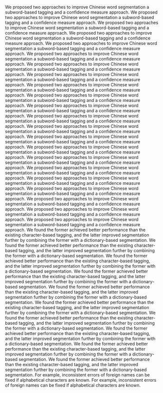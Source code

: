 We proposed two approaches to improve Chinese word segmentation a subword-based tagging and a confidence measure approach.
We proposed two approaches to improve Chinese word segmentation a subword-based tagging and a confidence measure approach.
We proposed two approaches to improve Chinese word segmentation a subword-based tagging and a confidence measure approach.
We proposed two approaches to improve Chinese word segmentation a subword-based tagging and a confidence measure approach.
We proposed two approaches to improve Chinese word segmentation a subword-based tagging and a confidence measure approach.
We proposed two approaches to improve Chinese word segmentation a subword-based tagging and a confidence measure approach.
We proposed two approaches to improve Chinese word segmentation a subword-based tagging and a confidence measure approach.
We proposed two approaches to improve Chinese word segmentation a subword-based tagging and a confidence measure approach.
We proposed two approaches to improve Chinese word segmentation a subword-based tagging and a confidence measure approach.
We proposed two approaches to improve Chinese word segmentation a subword-based tagging and a confidence measure approach.
We proposed two approaches to improve Chinese word segmentation a subword-based tagging and a confidence measure approach.
We proposed two approaches to improve Chinese word segmentation a subword-based tagging and a confidence measure approach.
We proposed two approaches to improve Chinese word segmentation a subword-based tagging and a confidence measure approach.
We proposed two approaches to improve Chinese word segmentation a subword-based tagging and a confidence measure approach.
We proposed two approaches to improve Chinese word segmentation a subword-based tagging and a confidence measure approach.
We proposed two approaches to improve Chinese word segmentation a subword-based tagging and a confidence measure approach.
We proposed two approaches to improve Chinese word segmentation a subword-based tagging and a confidence measure approach.
We proposed two approaches to improve Chinese word segmentation a subword-based tagging and a confidence measure approach.
We proposed two approaches to improve Chinese word segmentation a subword-based tagging and a confidence measure approach.
We proposed two approaches to improve Chinese word segmentation a subword-based tagging and a confidence measure approach.
We proposed two approaches to improve Chinese word segmentation a subword-based tagging and a confidence measure approach.
We proposed two approaches to improve Chinese word segmentation a subword-based tagging and a confidence measure approach.
We found the former achieved better performance than the existing character-based tagging, and the latter improved segmentation further by combining the former with a dictionary-based segmentation.
We found the former achieved better performance than the existing character-based tagging, and the latter improved segmentation further by combining the former with a dictionary-based segmentation.
We found the former achieved better performance than the existing character-based tagging, and the latter improved segmentation further by combining the former with a dictionary-based segmentation.
We found the former achieved better performance than the existing character-based tagging, and the latter improved segmentation further by combining the former with a dictionary-based segmentation.
We found the former achieved better performance than the existing character-based tagging, and the latter improved segmentation further by combining the former with a dictionary-based segmentation.
We found the former achieved better performance than the existing character-based tagging, and the latter improved segmentation further by combining the former with a dictionary-based segmentation.
We found the former achieved better performance than the existing character-based tagging, and the latter improved segmentation further by combining the former with a dictionary-based segmentation.
We found the former achieved better performance than the existing character-based tagging, and the latter improved segmentation further by combining the former with a dictionary-based segmentation.
We found the former achieved better performance than the existing character-based tagging, and the latter improved segmentation further by combining the former with a dictionary-based segmentation.
We found the former achieved better performance than the existing character-based tagging, and the latter improved segmentation further by combining the former with a dictionary-based segmentation.
For example, inconsistent errors of foreign names can be fixed if alphabetical characters are known.
For example, inconsistent errors of foreign names can be fixed if alphabetical characters are known.